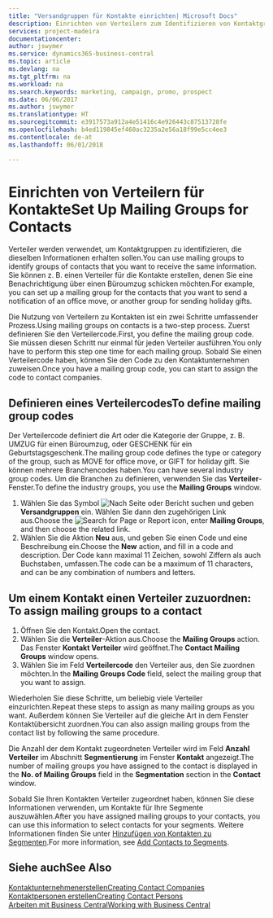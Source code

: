 ```yaml
---
title: "Versandgruppen für Kontakte einrichten| Microsoft Docs"
description: Einrichten von Verteilern zum Identifizieren von Kontaktgruppen, denen die gleichen Informationen zugehen sollen, z. B. Marketingkampagnen oder Promotionen.
services: project-madeira
documentationcenter: 
author: jswymer
ms.service: dynamics365-business-central
ms.topic: article
ms.devlang: na
ms.tgt_pltfrm: na
ms.workload: na
ms.search.keywords: marketing, campaign, promo, prospect
ms.date: 06/06/2017
ms.author: jswymer
ms.translationtype: HT
ms.sourcegitcommit: e3917573a912a4e51416c4e926443c87513728fe
ms.openlocfilehash: b4ed119845ef460ac3235a2e56a18f99e5cc4ee3
ms.contentlocale: de-at
ms.lasthandoff: 06/01/2018

---
```

# <a name="set-up-mailing-groups-for-contacts"></a><span data-ttu-id="f220b-103">Einrichten von Verteilern für Kontakte</span><span class="sxs-lookup"><span data-stu-id="f220b-103">Set Up Mailing Groups for Contacts</span></span>
<span data-ttu-id="f220b-104">Verteiler werden verwendet, um Kontaktgruppen zu identifizieren, die dieselben Informationen erhalten sollen.</span><span class="sxs-lookup"><span data-stu-id="f220b-104">You can use mailing groups to identify groups of contacts that you want to receive the same information.</span></span> <span data-ttu-id="f220b-105">Sie können z. B. einen Verteiler für die Kontakte erstellen, denen Sie eine Benachrichtigung über einen Büroumzug schicken möchten.</span><span class="sxs-lookup"><span data-stu-id="f220b-105">For example, you can set up a mailing group for the contacts that you want to send a notification of an office move, or another group for sending holiday gifts.</span></span>

<span data-ttu-id="f220b-106">Die Nutzung von Verteilern zu Kontakten ist ein zwei Schritte umfassender Prozess.</span><span class="sxs-lookup"><span data-stu-id="f220b-106">Using mailing groups on contacts is a two-step process.</span></span> <span data-ttu-id="f220b-107">Zuerst definieren Sie den Verteilercode.</span><span class="sxs-lookup"><span data-stu-id="f220b-107">First, you define the mailing group code.</span></span> <span data-ttu-id="f220b-108">Sie müssen diesen Schritt nur einmal für jeden Verteiler ausführen.</span><span class="sxs-lookup"><span data-stu-id="f220b-108">You only have to perform this step one time for each mailing group.</span></span> <span data-ttu-id="f220b-109">Sobald Sie einen Verteilercode haben, können Sie den Code zu den Kontaktunternehmen zuweisen.</span><span class="sxs-lookup"><span data-stu-id="f220b-109">Once you have a mailing group code, you can start to assign the code to contact companies.</span></span>

## <a name="to-define-mailing-group-codes"></a><span data-ttu-id="f220b-110">Definieren eines Verteilercodes</span><span class="sxs-lookup"><span data-stu-id="f220b-110">To define mailing group codes</span></span>
<span data-ttu-id="f220b-111">Der Verteilercode definiert die Art oder die Kategorie der Gruppe, z. B. UMZUG für einen Büroumzug, oder GESCHENK für ein Geburtstagsgeschenk.</span><span class="sxs-lookup"><span data-stu-id="f220b-111">The mailing group code defines the type or category of the group, such as MOVE for office move, or GIFT for holiday gift.</span></span> <span data-ttu-id="f220b-112">Sie können mehrere Branchencodes haben.</span><span class="sxs-lookup"><span data-stu-id="f220b-112">You can have several industry group codes.</span></span> <span data-ttu-id="f220b-113">Um die Branchen zu definieren, verwenden Sie das **Verteiler**-Fenster.</span><span class="sxs-lookup"><span data-stu-id="f220b-113">To define the industry groups, you use the **Mailing Groups** window.</span></span>

1. <span data-ttu-id="f220b-114">Wählen Sie das Symbol ![Nach Seite oder Bericht suchen](media/ui-search/search_small.png "Nach Seite oder Bericht suchen") und geben **Versandgruppen** ein. Wählen Sie dann den zugehörigen Link aus.</span><span class="sxs-lookup"><span data-stu-id="f220b-114">Choose the ![Search for Page or Report](media/ui-search/search_small.png "Search for Page or Report icon") icon, enter **Mailing Groups**, and then choose the related link.</span></span>
2. <span data-ttu-id="f220b-115">Wählen Sie die Aktion **Neu** aus, und geben Sie einen Code und eine Beschreibung ein.</span><span class="sxs-lookup"><span data-stu-id="f220b-115">Choose the **New** action, and fill in a code and description.</span></span> <span data-ttu-id="f220b-116">Der Code kann maximal 11 Zeichen, sowohl Ziffern als auch Buchstaben, umfassen.</span><span class="sxs-lookup"><span data-stu-id="f220b-116">The code can be a maximum of 11 characters, and can be any combination of numbers and letters.</span></span>

## <span data-ttu-id="f220b-117"><a name="AssignMailGroupContact">Um einem Kontakt einen Verteiler zuzuordnen:</a></span><span class="sxs-lookup"><span data-stu-id="f220b-117"><a name="AssignMailGroupContact"></a> To assign mailing groups to a contact</span></span>
1. <span data-ttu-id="f220b-118">Öffnen Sie den Kontakt.</span><span class="sxs-lookup"><span data-stu-id="f220b-118">Open the contact.</span></span>
2. <span data-ttu-id="f220b-119">Wählen Sie die **Verteiler**-Aktion aus.</span><span class="sxs-lookup"><span data-stu-id="f220b-119">Choose the **Mailing Groups** action.</span></span> <span data-ttu-id="f220b-120">Das Fenster **Kontakt Verteiler** wird geöffnet.</span><span class="sxs-lookup"><span data-stu-id="f220b-120">The **Contact Mailing Groups** window opens.</span></span>
3. <span data-ttu-id="f220b-121">Wählen Sie im Feld **Verteilercode** den Verteiler aus, den Sie zuordnen möchten.</span><span class="sxs-lookup"><span data-stu-id="f220b-121">In the **Mailing Groups Code** field, select the mailing group that you want to assign.</span></span>

<span data-ttu-id="f220b-122">Wiederholen Sie diese Schritte, um beliebig viele Verteiler einzurichten.</span><span class="sxs-lookup"><span data-stu-id="f220b-122">Repeat these steps to assign as many mailing groups as you want.</span></span> <span data-ttu-id="f220b-123">Außerdem können Sie Verteiler auf die gleiche Art in dem Fenster Kontaktübersicht zuordnen.</span><span class="sxs-lookup"><span data-stu-id="f220b-123">You can also assign mailing groups from the contact list by following the same procedure.</span></span>

<span data-ttu-id="f220b-124">Die Anzahl der dem Kontakt zugeordneten Verteiler wird im Feld **Anzahl Verteiler** im Abschnitt **Segmentierung** im Fenster **Kontakt** angezeigt.</span><span class="sxs-lookup"><span data-stu-id="f220b-124">The number of mailing groups you have assigned to the contact is displayed in the **No. of Mailing Groups** field in the **Segmentation** section in the **Contact** window.</span></span>

<span data-ttu-id="f220b-125">Sobald Sie Ihren Kontakten Verteiler zugeordnet haben, können Sie diese Informationen verwenden, um Kontakte für Ihre Segmente auszuwählen.</span><span class="sxs-lookup"><span data-stu-id="f220b-125">After you have assigned mailing groups to your contacts, you can use this information to select contacts for your segments.</span></span> <span data-ttu-id="f220b-126">Weitere Informationen finden Sie unter [Hinzufügen von Kontakten zu Segmenten](marketing-add-contact-segment.md).</span><span class="sxs-lookup"><span data-stu-id="f220b-126">For more information, see [Add Contacts to Segments](marketing-add-contact-segment.md).</span></span>

## <a name="see-also"></a><span data-ttu-id="f220b-127">Siehe auch</span><span class="sxs-lookup"><span data-stu-id="f220b-127">See Also</span></span>
[<span data-ttu-id="f220b-128">Kontaktunternehmenerstellen</span><span class="sxs-lookup"><span data-stu-id="f220b-128">Creating Contact Companies</span></span>](marketing-create-contact-companies.md)  
[<span data-ttu-id="f220b-129">Kontaktpersonen erstellen</span><span class="sxs-lookup"><span data-stu-id="f220b-129">Creating Contact Persons</span></span>](marketing-create-contact-persons.md)  
[<span data-ttu-id="f220b-130">Arbeiten mit  Business Central</span><span class="sxs-lookup"><span data-stu-id="f220b-130">Working with Business Central</span></span>](ui-work-product.md)

